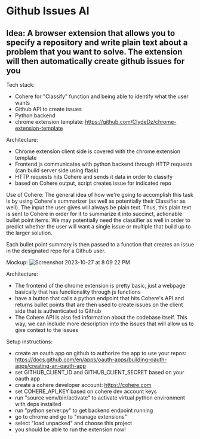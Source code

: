 # Github Issues AI

## Idea: A browser extension that allows you to specify a repository and write plain text about a problem that you want to solve. The extension will then automatically create github issues for you

Tech stack: 
- Cohere for "Classify" function and being able to identify what the user wants
- Github API to create issues
- Python backend
- chrome extension template: https://github.com/ClydeDz/chrome-extension-template

Architecture:
- Chrome extension client side is covered with the chrome extension template
- Frontend js communicates with python backend through HTTP requests (can build server side using flask)
- HTTP requests hits Cohere and sends it data in order to classify
- based on Cohere output, script creates issue for indicated repo

Use of Cohere:
The general idea of how we're going to accomplish this task is by using Cohere's summarizer (as well as potentially their Classifier as well). The input the user gives will always be plain text. Thus, this plain text is sent to Cohere in order for it to summarize it into succinct, actionable bullet point items. We may potentially need the classifier as well in order to predict whether the user will want a single issue or multiple that build up to the larger solution. 

Each bullet point summary is then passed to a function that creates an issue in the designated repo for a Github user.

Mockup:
![Screenshot 2023-10-27 at 8 09 22 PM](https://github.com/michaelzheng67/Cohere-Github-Issues-AI/assets/82613778/22343b88-e400-4e02-94e4-464270de6d88)

Architecture:
- The frontend of the chrome extension is pretty basic, just a webpage basically that has functionality through js functions
- have a button that calls a python endpoint that hits Cohere's API and returns bullet points that are then used to create issues on the client side that is authenticated to Github
- The Cohere API is also fed information about the codebase itself. This way, we can include more description into the issues that will allow us to give context to the issues

Setup instructions:
- create an oauth app on github to authorize the app to use your repos: https://docs.github.com/en/apps/oauth-apps/building-oauth-apps/creating-an-oauth-app
- set GITHUB_CLIENT_ID and GITHUB_CLIENT_SECRET based on your oauth app
- create a cohere developer account: https://cohere.com
- set COHERE_API_KEY based on cohere dev account keys
- run "source venv/bin/activate" to activate virtual python environment with deps installed
- run "python server.py" to get backend endpoint running
- go to chrome and go to "manage extensions"
- select "load unpacked" and choose this project
- you should be able to run the extension now!